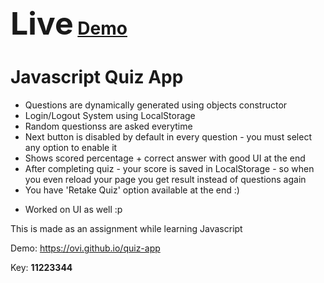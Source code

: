 # <spam style="font-size:50px">Live</spam> <a href="https://mayuribotre15.github.io/SQL-Quiz-App/">Demo</a>

# Javascript Quiz App

- Questions are dynamically generated using objects constructor
- Login/Logout System using LocalStorage
- Random questionss are asked everytime
- Next button is disabled by default in every question - you must select any option to enable it
- Shows scored percentage + correct answer with good UI at the end
- After completing quiz - your score is saved in LocalStorage - so when you even reload your page you get result instead of questions again
- You have 'Retake Quiz' option available at the end :)

* Worked on UI as well :p

This is made as an assignment while learning Javascript

Demo: https://ovi.github.io/quiz-app

Key: **11223344**
